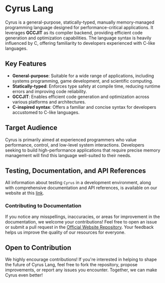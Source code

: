 # Cyrus Lang

Cyrus is a general-purpose, statically-typed, manually memory-managed programming language designed for performance-critical applications. It leverages **GCCJIT** as its compiler backend, providing efficient code generation and optimization capabilities. The language syntax is heavily influenced by C, offering familiarity to developers experienced with C-like languages.

## Key Features

- **General-purpose**: Suitable for a wide range of applications, including systems programming, game development, and scientific computing.
- **Statically-typed**: Enforces type safety at compile time, reducing runtime errors and improving code reliability.
- **GCCJIT**: Enables efficient code generation and optimization across various platforms and architectures.
- **C-inspired syntax**: Offers a familiar and concise syntax for developers accustomed to C-like languages.

## Target Audience

Cyrus is primarily aimed at experienced programmers who value performance, control, and low-level system interactions. Developers seeking to build high-performance applications that require precise memory management will find this language well-suited to their needs.

## Testing, Documentation, and API References

All information about testing `Cyrus` in a development environment, along with comprehensive documentation and API references, is available on our website at this [link](https://cyrus-lang.netlify.app).

### Contributing to Documentation

If you notice any misspellings, inaccuracies, or areas for improvement in the documentation, we welcome your contributions! Feel free to open an issue or submit a pull request in the [Official Website Repository](https://github.com/cyrus-lang/Official-Website). Your feedback helps us improve the quality of our resources for everyone.

## Open to Contribution

We highly encourage contributions! If you're interested in helping to shape the future of Cyrus Lang, feel free to fork the repository, propose improvements, or report any issues you encounter. Together, we can make Cyrus even better!
